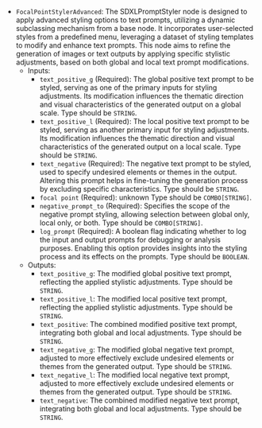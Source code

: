 - `FocalPointStylerAdvanced`: The SDXLPromptStyler node is designed to apply advanced styling options to text prompts, utilizing a dynamic subclassing mechanism from a base node. It incorporates user-selected styles from a predefined menu, leveraging a dataset of styling templates to modify and enhance text prompts. This node aims to refine the generation of images or text outputs by applying specific stylistic adjustments, based on both global and local text prompt modifications.
    - Inputs:
        - `text_positive_g` (Required): The global positive text prompt to be styled, serving as one of the primary inputs for styling adjustments. Its modification influences the thematic direction and visual characteristics of the generated output on a global scale. Type should be `STRING`.
        - `text_positive_l` (Required): The local positive text prompt to be styled, serving as another primary input for styling adjustments. Its modification influences the thematic direction and visual characteristics of the generated output on a local scale. Type should be `STRING`.
        - `text_negative` (Required): The negative text prompt to be styled, used to specify undesired elements or themes in the output. Altering this prompt helps in fine-tuning the generation process by excluding specific characteristics. Type should be `STRING`.
        - `focal point` (Required): unknown Type should be `COMBO[STRING]`.
        - `negative_prompt_to` (Required): Specifies the scope of the negative prompt styling, allowing selection between global only, local only, or both. Type should be `COMBO[STRING]`.
        - `log_prompt` (Required): A boolean flag indicating whether to log the input and output prompts for debugging or analysis purposes. Enabling this option provides insights into the styling process and its effects on the prompts. Type should be `BOOLEAN`.
    - Outputs:
        - `text_positive_g`: The modified global positive text prompt, reflecting the applied stylistic adjustments. Type should be `STRING`.
        - `text_positive_l`: The modified local positive text prompt, reflecting the applied stylistic adjustments. Type should be `STRING`.
        - `text_positive`: The combined modified positive text prompt, integrating both global and local adjustments. Type should be `STRING`.
        - `text_negative_g`: The modified global negative text prompt, adjusted to more effectively exclude undesired elements or themes from the generated output. Type should be `STRING`.
        - `text_negative_l`: The modified local negative text prompt, adjusted to more effectively exclude undesired elements or themes from the generated output. Type should be `STRING`.
        - `text_negative`: The combined modified negative text prompt, integrating both global and local adjustments. Type should be `STRING`.

